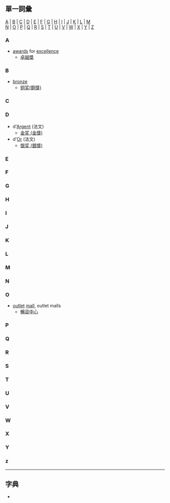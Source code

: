 ## 單一詞彙
[A](#A) | [B](#B) | [C](#C) | [D](#D) | [E](#E) | [F](#F) | [G](#G) | [H](#H) | [I](#I) | [J](#J) | [K](#K) | [L](#L) | [M](#M)<br>
 [N](#N) | [O](#O) | [P](#P) | [Q](#Q) | [R](#R) | [S](#S) | [T](#T) | [U](#U) | [V](#V) | [W](#W) | [X](#X) | [Y](#Y) | [Z](#Z)

### A
- [awards](https://tw.dictionary.search.yahoo.com/search?p=awards) for [excellence](https://tw.dictionary.search.yahoo.com/search?p=excellence)
  - [卓越獎](https://ec.ltn.com.tw/article/breakingnews/4019096)


### B
- [bronze](https://tw.dictionary.search.yahoo.com/search?p=bronze)
  - [铜奖(銅獎)](https://k.sina.com.cn/article_7042576626_p1a3c530f200100tfxd.html?from=food)

### C


### D
- d'[Argent](https://tw.dictionary.search.yahoo.com/search?p=Argent) (法文)
  - [金奖 (金獎)](https://k.sina.com.cn/article_7042576626_p1a3c530f200100tfxd.html?from=food)
- d'[Or](https://tw.dictionary.search.yahoo.com/search?p=Or) (法文)
  - [银奖 (銀獎)](https://k.sina.com.cn/article_7042576626_p1a3c530f200100tfxd.html?from=food)

### E


### F


### G


### H



### I



### J


### K


### L



### M


### N


### O
- [outlet](https://tw.dictionary.search.yahoo.com/search?p=outlet) [mall](https://tw.dictionary.search.yahoo.com/search?p=mall), outlet malls
  - [暢貨中心](https://www.eisland.com.tw/Main.php?stat=a_vlWMecj)

### P



### Q


### R



### S


### T


### U


### V


### W


### X


### Y


### z



---

## 字典
- 

